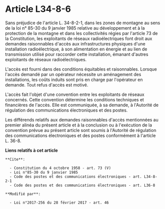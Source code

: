# Article L34-8-6

Sans préjudice de l'article L. 34-8-2-1, dans les zones de montagne au sens de la loi n° 85-30 du 9 janvier 1985 relative au
développement et à la protection de la montagne et dans les collectivités régies par l'article 73 de la Constitution, les
exploitants de réseaux radioélectriques font droit aux demandes raisonnables d'accès aux infrastructures physiques d'une
installation radioélectrique, à son alimentation en énergie et au lien de transmission utilisé pour raccorder cette
installation, émanant d'autres exploitants de réseaux radioélectriques. 

L'accès est fourni dans des conditions équitables et raisonnables. Lorsque l'accès demandé par un opérateur nécessite un
aménagement des installations, les coûts induits sont pris en charge par l'opérateur en demande. Tout refus d'accès est
motivé. 

L'accès fait l'objet d'une convention entre les exploitants de réseaux concernés. Cette convention détermine les conditions
techniques et financières de l'accès. Elle est communiquée, à sa demande, à l'Autorité de régulation des communications
électroniques et des postes. 

Les différends relatifs aux demandes raisonnables d'accès mentionnées au premier alinéa du présent article et à la conclusion
ou à l'exécution de la convention prévue au présent article sont soumis à l'Autorité de régulation des communications
électroniques et des postes conformément à l'article L. 36-8.

**Liens relatifs à cet article**

	**Cite**:

	  - Constitution du 4 octobre 1958 - art. 73 (V)
	  - Loi n°85-30 du 9 janvier 1985
	  - Code des postes et des communications électroniques - art. L34-8-2-1
	  - Code des postes et des communications électroniques - art. L36-8

	**Modifié par**:

	  - Loi n°2017-256 du 28 février 2017 - art. 46
